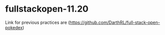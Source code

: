 # fullstackopen-11.20

Link for previous practices are (https://github.com/DarthRL/full-stack-open-pokedex)